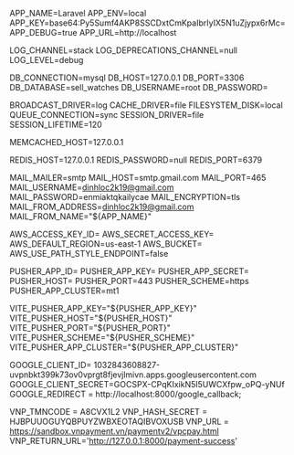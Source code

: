 APP_NAME=Laravel
APP_ENV=local
APP_KEY=base64:Py5Sumf4AKP8SSCDxtCmKpaIbrIyIX5N1uZjypx6rMc=
APP_DEBUG=true
APP_URL=http://localhost

LOG_CHANNEL=stack
LOG_DEPRECATIONS_CHANNEL=null
LOG_LEVEL=debug

DB_CONNECTION=mysql
DB_HOST=127.0.0.1
DB_PORT=3306
DB_DATABASE=sell_watches
DB_USERNAME=root
DB_PASSWORD=

BROADCAST_DRIVER=log
CACHE_DRIVER=file
FILESYSTEM_DISK=local
QUEUE_CONNECTION=sync
SESSION_DRIVER=file
SESSION_LIFETIME=120

MEMCACHED_HOST=127.0.0.1

REDIS_HOST=127.0.0.1
REDIS_PASSWORD=null
REDIS_PORT=6379

MAIL_MAILER=smtp
MAIL_HOST=smtp.gmail.com
MAIL_PORT=465
MAIL_USERNAME=dinhloc2k19@gmail.com
MAIL_PASSWORD=enmiaktqkailycae
MAIL_ENCRYPTION=tls
MAIL_FROM_ADDRESS=dinhloc2k19@gmail.com
MAIL_FROM_NAME="${APP_NAME}"

AWS_ACCESS_KEY_ID=
AWS_SECRET_ACCESS_KEY=
AWS_DEFAULT_REGION=us-east-1
AWS_BUCKET=
AWS_USE_PATH_STYLE_ENDPOINT=false

PUSHER_APP_ID=
PUSHER_APP_KEY=
PUSHER_APP_SECRET=
PUSHER_HOST=
PUSHER_PORT=443
PUSHER_SCHEME=https
PUSHER_APP_CLUSTER=mt1

VITE_PUSHER_APP_KEY="${PUSHER_APP_KEY}"
VITE_PUSHER_HOST="${PUSHER_HOST}"
VITE_PUSHER_PORT="${PUSHER_PORT}"
VITE_PUSHER_SCHEME="${PUSHER_SCHEME}"
VITE_PUSHER_APP_CLUSTER="${PUSHER_APP_CLUSTER}"

GOOGLE_CLIENT_ID= 1032843608827-uvpnbkt399k73ov0vprgt8fjevjlmivn.apps.googleusercontent.com
GOOGLE_CLIENT_SECRET=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
GOOGLE_REDIRECT = http://localhost:8000/google_callback;

VNP_TMNCODE = A8CVX1L2
VNP_HASH_SECRET = HJBPUUOGUYQBPUYZWBXEOTAQIBVOXUSB
VNP_URL = https://sandbox.vnpayment.vn/paymentv2/vpcpay.html
VNP_RETURN_URL='http://127.0.0.1:8000/payment-success'
